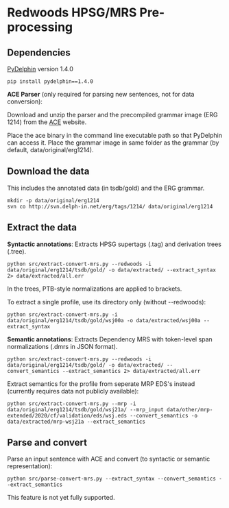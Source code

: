 # Redwoods HPSG/MRS Pre-processing

## Dependencies

[PyDelphin](https://github.com/delph-in/pydelphin) version 1.4.0 

```
pip install pydelphin==1.4.0
```

**ACE Parser** (only required for parsing new sentences, not for data conversion):

Download and unzip the parser and the precompiled grammar image (ERG 1214) from the [ACE](http://sweaglesw.org/linguistics/ace/) website.

Place the ace binary in the command line executable path so that PyDelphin can access it. Place the grammar image in same folder as the grammar (by default, data/original/erg1214).

## Download the data

This includes the annotated data (in tsdb/gold) and the ERG grammar.

```
mkdir -p data/original/erg1214
svn co http://svn.delph-in.net/erg/tags/1214/ data/original/erg1214
```

## Extract the data

**Syntactic annotations**: Extracts HPSG supertags (.tag) and derivation trees (.tree).

```
python src/extract-convert-mrs.py --redwoods -i data/original/erg1214/tsdb/gold/ -o data/extracted/ --extract_syntax 2> data/extracted/all.err
```

In the trees, PTB-style normalizations are applied to brackets. 

To extract a single profile, use its directory only (without --redwoods):

```
python src/extract-convert-mrs.py -i data/original/erg1214/tsdb/gold/wsj00a -o data/extracted/wsj00a --extract_syntax
``` 

**Semantic annotations**: Extracts Dependency MRS with token-level span normalizations (.dmrs in JSON format).


```
python src/extract-convert-mrs.py --redwoods -i data/original/erg1214/tsdb/gold/ -o data/extracted/ --convert_semantics --extract_semantics 2> data/extracted/all.err
```

Extract semantics for the profile from seperate MRP EDS's instead (currently requires data not publicly available):

```
python src/extract-convert-mrs.py --mrp -i data/original/erg1214/tsdb/gold/wsj21a/ --mrp_input data/other/mrp-extended/2020/cf/validation/eds/wsj.eds --convert_semantics -o data/extracted/mrp-wsj21a --extract_semantics
```

## Parse and convert

Parse an input sentence with ACE and convert (to syntactic or semantic representation):

```
python src/parse-convert-mrs.py --extract_syntax --convert_semantics --extract_semantics
```

This feature is not yet fully supported. 

